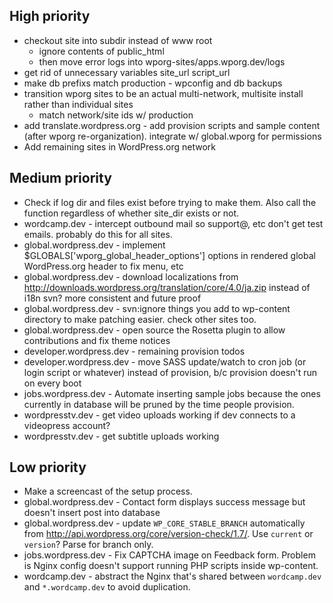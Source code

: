 ## High priority

* checkout site into subdir instead of www root
	* ignore contents of public_html
	* then move error logs into wporg-sites/apps.wporg.dev/logs
* get rid of unnecessary variables site_url script_url
* make db prefixs match production - wpconfig and db backups
* transition wporg sites to be an actual multi-network, multisite install rather than individual sites
   - match network/site ids w/ production
* add translate.wordpress.org - add provision scripts and sample content (after wporg re-organization). integrate w/ global.wporg for permissions
* Add remaining sites in WordPress.org network


## Medium priority

* Check if log dir and files exist before trying to make them. Also call the function regardless of whether site_dir exists or not.
* wordcamp.dev - intercept outbound mail so support@, etc don't get test emails. probably do this for all sites.
* global.wordpress.dev - implement $GLOBALS['wporg_global_header_options'] options in rendered global WordPress.org header to fix menu, etc
* global.wordpress.dev - download localizations from http://downloads.wordpress.org/translation/core/4.0/ja.zip instead of i18n svn? more consistent and future proof 
* global.wordpress.dev - svn:ignore things you add to wp-content directory to make patching easier. check other sites too.
* global.wordpress.dev - open source the Rosetta plugin to allow contributions and fix theme notices
* developer.wordpress.dev - remaining provision todos
* developer.wordpress.dev - move SASS update/watch to cron job (or login script or whatever) instead of provision, b/c provision doesn't run on every boot  
* jobs.wordpress.dev - Automate inserting sample jobs because the ones currently in database will be pruned by the time people provision.
* wordpresstv.dev - get video uploads working if dev connects to a videopress account?
* wordpresstv.dev - get subtitle uploads working


## Low priority

* Make a screencast of the setup process.
* global.wordpress.dev - Contact form displays success message but doesn't insert post into database
* global.wordpress.dev - update `WP_CORE_STABLE_BRANCH` automatically from http://api.wordpress.org/core/version-check/1.7/. Use `current` or `version`? Parse for branch only.
* jobs.wordpress.dev - Fix CAPTCHA image on Feedback form. Problem is Nginx config doesn't support running PHP scripts inside wp-content.
* wordcamp.dev - abstract the Nginx that's shared between `wordcamp.dev` and `*.wordcamp.dev` to avoid duplication.
